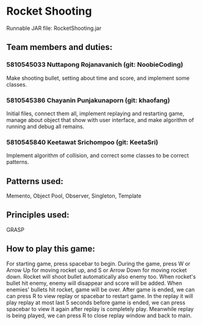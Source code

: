 # Rocket Shooting
Runnable JAR file: RocketShooting.jar

## Team members and duties:
### 5810545033 Nuttapong Rojanavanich  (git: NoobieCoding)
Make shooting bullet, setting about time and score, and implement some classes.
### 5810545386 Chayanin  Punjakunaporn (git: khaofang)
Initial files, connect them all, implement replaying and restarting game, manage about object that show with user interface, and make algorithm of running and debug all remains.
### 5810545840 Keetawat  Srichompoo    (git: KeetaSri)
Implement algorithm of collision, and correct some classes to be correct patterns.

## Patterns used:
Memento, Object Pool, Observer, Singleton, Template

## Principles used:
GRASP

## How to play this game:
For starting game, press spacebar to begin. During the game, press W or Arrow Up for moving rocket up, and S or Arrow Down for moving rocket down. Rocket will shoot bullet automatically also enemy too. When rocket's bullet hit enemy, enemy will disappear and score will be added. When enemies' bullets hit rocket, game will be over. After game is ended, we can can press R to view replay or spacebar to restart game. In the replay it will play replay at most last 5 seconds before game is ended, we can press spacebar to view it again after replay is  completely play. Meanwhile replay is being played, we can press R to close replay window and back to main.
